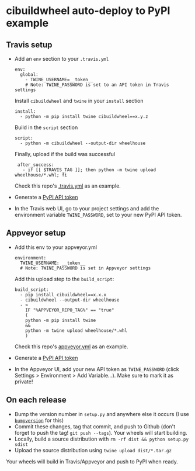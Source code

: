 cibuildwheel auto-deploy to PyPI example
========================================

Travis setup
------------

- Add an `env` section to your `.travis.yml`

      env:
        global:
          - TWINE_USERNAME=__token__
          # Note: TWINE_PASSWORD is set to an API token in Travis settings

  Install `cibuildwheel` and `twine` in your `install` section

      install:
        - python -m pip install twine cibuildwheel==x.y.z

  Build in the `script` section

      script:
        - python -m cibuildwheel --output-dir wheelhouse

  Finally, upload if the build was successful

       after_success:
         - if [[ $TRAVIS_TAG ]]; then python -m twine upload wheelhouse/*.whl; fi

  Check this repo's [.travis.yml](.travis.yml) as an example.

- Generate a [PyPI API token](https://pypi.org/help/#apitoken)
- In the Travis web UI, go to your project settings and add the environment variable `TWINE_PASSWORD`, set to your new PyPI API token.

Appveyor setup
--------------

- Add this env to your appveyor.yml

      environment:
        TWINE_USERNAME: __token__
        # Note: TWINE_PASSWORD is set in Appveyor settings

    Add this upload step to the `build_script`:

      build_script:
        - pip install cibuildwheel==x.x.x
        - cibuildwheel --output-dir wheelhouse
        - >
          IF "%APPVEYOR_REPO_TAG%" == "true"
          (
          python -m pip install twine
          &&
          python -m twine upload wheelhouse/*.whl
          )

  Check this repo's [appveyor.yml](appveyor.yml) as an example.

- Generate a [PyPI API token](https://pypi.org/help/#apitoken)
- In the Appveyor UI, add your new API token as `TWINE_PASSWORD` (click Settings > Environment > Add Variable...). Make sure to mark it as private!

On each release
---------------

- Bump the version number in `setup.py` and anywhere else it occurs (I use [`bumpversion`](https://github.com/peritus/bumpversion) for this)
- Commit these changes, tag that commit, and push to Github (don't forget to push the tag! `git push --tags`). Your wheels will start building.
- Locally, build a source distribution with `rm -rf dist && python setup.py sdist`
- Upload the source distribution using `twine upload dist/*.tar.gz`

Your wheels will build in Travis/Appveyor and push to PyPI when ready.
